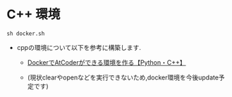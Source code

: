 # C++ 環境

```
sh docker.sh
```

- cppの環境について以下を参考に構築します.
    - [DockerでAtCoderができる環境を作る【Python・C++】](https://qiita.com/hinamimi/items/b3dd159f956628cebdbb)

    - (現状clearやopenなどを実行できないため,docker環境を今後update予定です)